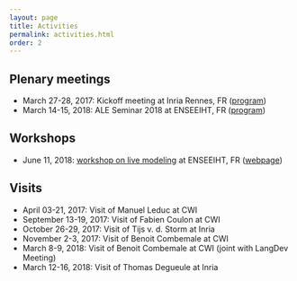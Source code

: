 ```yaml
---
layout: page
title: Activities
permalink: activities.html
order: 2
---
```


<link rel="stylesheet" href="{{ site.baseurl }}/css/all.css">
<link rel="stylesheet" type="text/css" href="https://cdnjs.cloudflare.com/ajax/libs/vis/4.20.1/vis.min.css" />
<script type="text/javascript" src="https://cdnjs.cloudflare.com/ajax/libs/vis/4.20.1/vis.min.js"></script>


## Plenary meetings

- March 27-28, 2017: Kickoff meeting at Inria Rennes, FR ([program](https://github.com/gemoc/ale-shared/tree/master/meetings/17-03-kickoff))
- March 14-15, 2018: ALE Seminar 2018 at ENSEEIHT, FR ([program](https://github.com/gemoc/ale-shared/tree/master/meetings/18-03-Seminar2018))

## Workshops

- June 11, 2018: [workshop on live modeling](http://gemoc.org/ale/live18) at ENSEEIHT, FR ([webpage](http://gemoc.org/ale/live18))

## Visits

- April 03-21, 2017: Visit of Manuel Leduc at CWI
- September 13-19, 2017: Visit of Fabien Coulon at CWI
- October 26-29, 2017: Visit of Tijs v. d. Storm at Inria
- November 2-3, 2017: Visit of Benoit Combemale at CWI
- March 8-9, 2018: Visit of Benoit Combemale at CWI (joint with LangDev Meeting)
- March 12-16, 2018: Visit of Thomas Degueule at Inria
